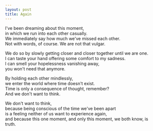 ```yaml
---
layout: post
title: Again
---
```


I've been dreaming about this moment,\
in which we run into each other casually.\
We immediately say how much we've missed each other.\
Not with words, of course. We are not that vulgar.

We do so by slowly getting closer and closer together until we are one.\
I can taste your hand offering some comfort to my sadness.\
I can smell your hopelessness vanishing away,\
you won't need that anymore.

By holding each other mindlessly,\
we enter the world where time doesn't exist.\
Time is only a consequence of thought, remember?\
And we don't want to think.

We don't want to think,\
because being conscious of the time we've been apart\
is a feeling neither of us want to experience again,\
and because this one moment, and only this moment, we both know, is truth.
